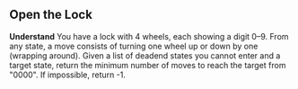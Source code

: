 ## Open the Lock
**Understand**
You have a lock with 4 wheels, each showing a digit 0–9. From any state, a move consists of turning one wheel up or down by one (wrapping around).
Given a list of deadend states you cannot enter and a target state, return the minimum number of moves to reach the target from "0000". If impossible, return -1.